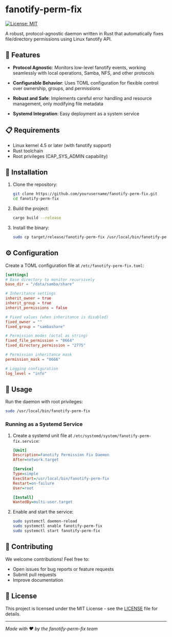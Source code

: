 # fanotify-perm-fix

[![License: MIT](https://img.shields.io/badge/License-MIT-yellow.svg)](https://opensource.org/licenses/MIT)

A robust, protocol-agnostic daemon written in Rust that automatically fixes file/directory permissions using Linux fanotify API.

## 🚀 Features

- **Protocol Agnostic**: Monitors low-level fanotify events, working seamlessly with local operations, Samba, NFS, and other protocols

- **Configurable Behavior**: Uses TOML configuration for flexible control over ownership, groups, and permissions

- **Robust and Safe**: Implements careful error handling and resource management, only modifying file metadata

- **Systemd Integration**: Easy deployment as a system service

## 📋 Requirements

- Linux kernel 4.5 or later (with fanotify support)
- Rust toolchain
- Root privileges (CAP_SYS_ADMIN capability)

## 🔧 Installation

1. Clone the repository:
   ```bash
   git clone https://github.com/yourusername/fanotify-perm-fix.git
   cd fanotify-perm-fix
   ```

2. Build the project:
   ```bash
   cargo build --release
   ```

3. Install the binary:
   ```bash
   sudo cp target/release/fanotify-perm-fix /usr/local/bin/fanotify-perm-fix
   ```

## ⚙️ Configuration

Create a TOML configuration file at `/etc/fanotify-perm-fix.toml`:

```toml
[settings]
# Base directory to monitor recursively
base_dir = "/data/samba/share"

# Inheritance settings
inherit_owner = true
inherit_group = true
inherit_permissions = false

# Fixed values (when inheritance is disabled)
fixed_owner = ""
fixed_group = "sambashare"

# Permission modes (octal as string)
fixed_file_permission = "0664"
fixed_directory_permission = "2775"

# Permission inheritance mask
permission_mask = "0666"

# Logging configuration
log_level = "info"
```

## 🚦 Usage

Run the daemon with root privileges:

```bash
sudo /usr/local/bin/fanotify-perm-fix
```

### Running as a Systemd Service

1. Create a systemd unit file at `/etc/systemd/system/fanotify-perm-fix.service`:

   ```ini
   [Unit]
   Description=Fanotify Permission Fix Daemon
   After=network.target

   [Service]
   Type=simple
   ExecStart=/usr/local/bin/fanotify-perm-fix
   Restart=on-failure
   User=root

   [Install]
   WantedBy=multi-user.target
   ```

2. Enable and start the service:
   ```bash
   sudo systemctl daemon-reload
   sudo systemctl enable fanotify-perm-fix
   sudo systemctl start fanotify-perm-fix
   ```

## 👥 Contributing

We welcome contributions! Feel free to:
- Open issues for bug reports or feature requests
- Submit pull requests
- Improve documentation

## 📄 License

This project is licensed under the MIT License - see the [LICENSE](LICENSE) file for details.

---
*Made with ❤️ by the fanotify-perm-fix team*
